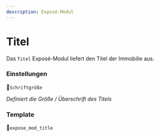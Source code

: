 ```yaml
---
description: Exposé-Modul
---
```


# Titel

Das `Titel` Exposé-Modul liefert den Titel der Immobilie aus.

### Einstellungen

🔹`Schriftgröße`

_Definiert die Größe / Überschrift des Titels_

### Template

🔸`expose_mod_title`


